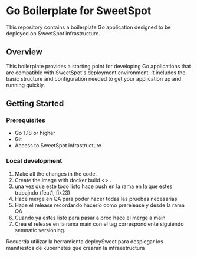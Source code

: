 # Go Boilerplate for SweetSpot

This repository contains a boilerplate Go application designed to be deployed on SweetSpot infrastructure.

## Overview

This boilerplate provides a starting point for developing Go applications that are compatible with SweetSpot's deployment environment. It includes the basic structure and configuration needed to get your application up and running quickly.

## Getting Started

### Prerequisites

- Go 1.18 or higher
- Git
- Access to SweetSpot infrastructure

### Local development

1. Make all the changes in the code.
2. Create the image with docker build <<name>> .
3. una vez que este todo listo hace push en la rama en la que estes trabajndo (feat1, fix23)
4. Hace merge en QA para poder hacer todas las pruebas necesarias 
5. Hace el release recordando hacerlo como prerelease y desde la rama QA
6. Cuando ya estes listo para pasar a prod hace el merge a main
7. Crea el release en la rama main con el tag correspondiente siguiendo semnatic versioning.

Recuerda utilizar la herramienta deploySweet para desplegar los manifiestos de kubernetes que crearan la infraestructura
